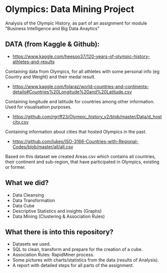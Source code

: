 # Olympics: Data Mining Project
Analysis of the Olympic History, as part of an assignment for module "Business Intelligence and Big Data Anaytics"

## DATA (from Kaggle & Github):
* https://www.kaggle.com/heesoo37/120-years-of-olympic-history-athletes-and-results

Containing data from Olympics, for all athletes with some personal info (eg Country and Weight) and their medal result.

* https://www.kaggle.com/folaraz/world-countries-and-continents-details#Countries%20Longitude%20and%20Latitude.csv

Containing longitude and latitude for countries among other information. Used for visualisation purposes.

* https://github.com/rgriff23/Olympic_history_v2/blob/master/Data/d_hostcity.csv

Containing information about cities that hosted Olympics in the past.

* https://github.com/lukes/ISO-3166-Countries-with-Regional-Codes/blob/master/all/all.csv

Based on this dataset we created Areas.csv which contains all countries, their continent and sub-region, that have participated in Olympics, existing or former.

## What we did?
* Data Cleansing
* Data Transformation
* Data Cube
* Descriptive Statistics and insights (Graphs)
* Data Mining (Clustering & Association Rules)

## What there is into this repository?
* Datasets we used.
* SQL to clean, transform and prepare for the creation of a cube.
* Association Rules: RapidMiner process.
* Some pictures with charts/statistics from the data (results of Analysis).
* A report with detailed steps for all parts of the assignment.
